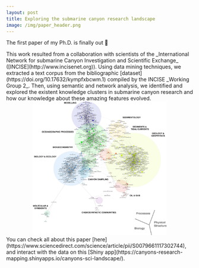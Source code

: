 ```yaml
---
layout: post
title: Exploring the submarine canyon research landscape
image: /img/paper_header.png
---
```


The first paper of my Ph.D. is finally out 🎉 

<div style="text-align:left">This work resulted from a collaboration with scientists of the _International Network for submarine Canyon Investigation and Scientific Exchange_ ([INCISE](http://www.incisenet.org)). Using data mining techniques, we extracted a text corpus from the bibliographic [dataset](https://doi.org/10.17632/kympfxbcwm.1) compiled by the INCISE _Working Group 2_. Then, using semantic and network analysis, we identified and explored the existent knowledge clusters in submarine canyon research and how our knowledge about these amazing features evolved. 

<div style="text-align:center"><img src="./img/fig5_300mpi.png" width="360" height="360">

<div style="text-align:left">You can check all about this paper [here](https://www.sciencedirect.com/science/article/pii/S0079661117302744), and interact with the data on this [Shiny app](https://canyons-research-mapping.shinyapps.io/canyons-sci-landscape/). 

